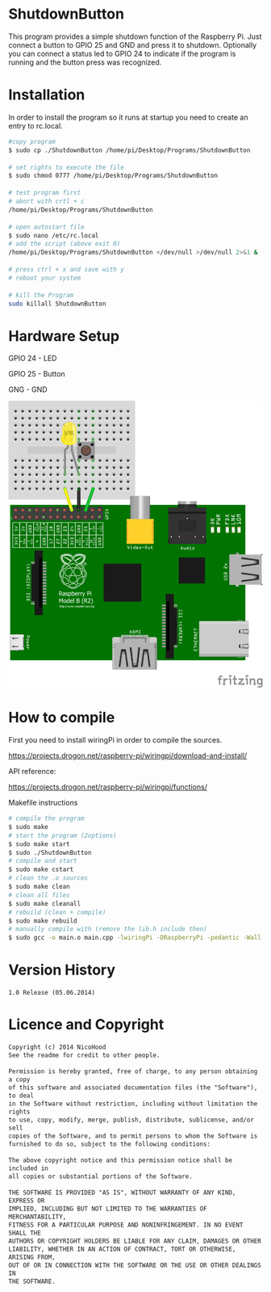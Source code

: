 ShutdownButton
==============

This program provides a simple shutdown function of the Raspberry Pi.
Just connect a button to GPIO 25 and GND and press it to shutdown.
Optionally you can connect a status led to GPIO 24 to indicate if the program is running
and the button press was recognized.

Installation
============

In order to install the program so it runs at startup you need to create an entry to rc.local.

```bash
#copy program
$ sudo cp ./ShutdownButton /home/pi/Desktop/Programs/ShutdownButton

# set rights to execute the file
$ sudo chmod 0777 /home/pi/Desktop/Programs/ShutdownButton

# test program first
# abort with crtl + c
/home/pi/Desktop/Programs/ShutdownButton

# open autostart file
$ sudo nano /etc/rc.local
# add the script (above exit 0)
/home/pi/Desktop/Programs/ShutdownButton </dev/null >/dev/null 2>&1 &

# press ctrl + x and save with y
# reboot your system

# kill the Program
sudo killall ShutdownButton
```

Hardware Setup
==============

GPIO 24 - LED

GPIO 25 - Button

GNG - GND

![Schematic](Schematic_Button_Led.png)

How to compile
==============

First you need to install wiringPi in order to compile the sources.

https://projects.drogon.net/raspberry-pi/wiringpi/download-and-install/

API reference:

https://projects.drogon.net/raspberry-pi/wiringpi/functions/

Makefile instructions

```bash
# compile the program
$ sudo make
# start the program (2options)
$ sudo make start
$ sudo ./ShutdownButton
# compile and start
$ sudo make cstart
# clean the .o sources
$ sudo make clean
# clean all files
$ sudo make cleanall
# rebuild (clean + compile)
$ sudo make rebuild
# manually compile with (remove the lib.h include then)
$ sudo gcc -o main.o main.cpp -lwiringPi -DRaspberryPi -pedantic -Wall
```

Version History
===============

```
1.0 Release (05.06.2014)
```

Licence and Copyright
=====================

```
Copyright (c) 2014 NicoHood
See the readme for credit to other people.

Permission is hereby granted, free of charge, to any person obtaining a copy
of this software and associated documentation files (the "Software"), to deal
in the Software without restriction, including without limitation the rights
to use, copy, modify, merge, publish, distribute, sublicense, and/or sell
copies of the Software, and to permit persons to whom the Software is
furnished to do so, subject to the following conditions:

The above copyright notice and this permission notice shall be included in
all copies or substantial portions of the Software.

THE SOFTWARE IS PROVIDED "AS IS", WITHOUT WARRANTY OF ANY KIND, EXPRESS OR
IMPLIED, INCLUDING BUT NOT LIMITED TO THE WARRANTIES OF MERCHANTABILITY,
FITNESS FOR A PARTICULAR PURPOSE AND NONINFRINGEMENT. IN NO EVENT SHALL THE
AUTHORS OR COPYRIGHT HOLDERS BE LIABLE FOR ANY CLAIM, DAMAGES OR OTHER
LIABILITY, WHETHER IN AN ACTION OF CONTRACT, TORT OR OTHERWISE, ARISING FROM,
OUT OF OR IN CONNECTION WITH THE SOFTWARE OR THE USE OR OTHER DEALINGS IN
THE SOFTWARE.
```
